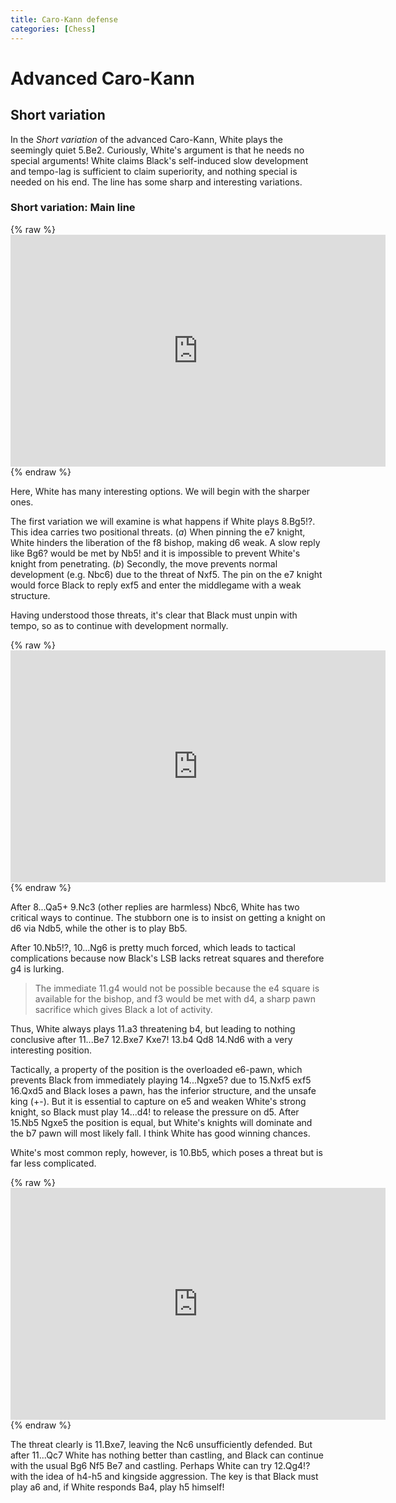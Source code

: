 ```yaml
---
title: Caro-Kann defense
categories: [Chess]
---
```


# Advanced Caro-Kann 

## Short variation

In the *Short variation* of the advanced Caro-Kann, White plays the seemingly
quiet 5.Be2. Curiously, White's argument is that he needs no special arguments!
White claims Black's self-induced slow development and tempo-lag is sufficient
to claim superiority, and nothing special is needed on his end. The line has
some sharp and interesting variations. 

### Short variation: Main line


<div markdown="0">
{% raw %}
<iframe width="600" height="371" src="https://lichess.org/study/embed/ViWuZKEs/ybqMrTgf#14" frameborder=0></iframe>
{% endraw %}
</div>

Here, White has many interesting options. We will begin with the sharper ones. 

The first variation we will examine is what happens if White plays 8.Bg5!?. This
idea carries two positional threats. $(a)$ When pinning the e7 knight, White
hinders the liberation of the f8 bishop, making d6 weak. A slow reply like Bg6?
would be met by Nb5! and it is impossible to prevent White's knight from
penetrating. $(b)$ Secondly, the move prevents normal development (e.g. Nbc6)
due to the threat of Nxf5. The pin on the e7 knight would force Black to reply
exf5 and enter the middlegame with a weak structure.

Having understood those threats, it's clear that Black must unpin with tempo, 
so as to continue with development normally.


<div markdown="0">
{% raw %}
<iframe width="600" height="371" src="https://lichess.org/study/embed/ViWuZKEs/jXle2i0N#18" frameborder=0></iframe>
{% endraw %}
</div>

After 8...Qa5+ 9.Nc3 (other replies are harmless) Nbc6, White has two critical
ways to continue. The stubborn one is to insist on getting a knight on d6 via 
Ndb5, while the other is to play Bb5. 

After 10.Nb5!?, 10...Ng6 is pretty much forced, which leads to tactical
complications because now Black's LSB lacks retreat squares and therefore g4 is
lurking. 

>  The immediate 11.g4 would not be possible because the e4 square is available
>  for the bishop, and f3 would be met with d4, a sharp pawn sacrifice which gives
>  Black a lot of activity.

Thus, White always plays 11.a3 threatening b4, but leading to nothing conclusive
after 11...Be7 12.Bxe7 Kxe7! 13.b4 Qd8 14.Nd6 with a very interesting position.

Tactically, a property of the position is the overloaded e6-pawn, which prevents
Black from immediately playing 14...Ngxe5? due to 15.Nxf5 exf5 16.Qxd5 and Black
loses a pawn, has the inferior structure, and the unsafe king (+-). But it is
essential to capture on e5 and weaken White's strong knight, so Black must play
14...d4! to release the pressure on d5. After 15.Nb5 Ngxe5 the position is
equal, but White's knights will dominate and the b7 pawn will most likely fall.
I think White has good winning chances.

White's most common reply, however, is 10.Bb5, which poses a threat but is far
less complicated.


<div markdown="0">
{% raw %}
<iframe width="600" height="371" src="https://lichess.org/study/embed/ViWuZKEs/jXle2i0N#19" frameborder=0></iframe>
{% endraw %}
</div>

The threat clearly is 11.Bxe7, leaving the Nc6 unsufficiently defended. But
after 11...Qc7 White has nothing better than castling, and Black can continue
with the usual Bg6 Nf5 Be7 and castling. Perhaps White can try 12.Qg4!? with the
idea of h4-h5 and kingside aggression. The key is that Black must play a6 and,
if White responds Ba4, play h5 himself! 






